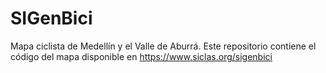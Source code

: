 # SIGenBici
Mapa ciclista de Medellín y el Valle de Aburrá.
Este repositorio contiene el código del mapa disponible en https://www.siclas.org/sigenbici
